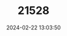 ---
title: "21528"
category: "Taterillus pygargus"
draft: false
date: 2024-02-22 13:03:50
languages:
  English: ["Senegal Gerbil", "Senegal Tateril"]
---